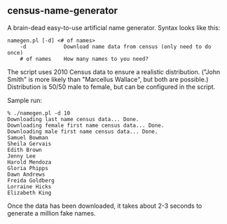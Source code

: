 census-name-generator
---------------------

A brain-dead easy-to-use artificial name generator.  Syntax looks like this:

    namegen.pl [-d] <# of names>
        -d            Download name data from census (only need to do once)
        # of names    How many names to you need?

The script uses 2010 Census data to ensure a realistic distribution.  ("John Smith" is more likely than 
"Marcellus Wallace", but both are possible.)  Distribution is 50/50 male to female, but can be configured
in the script.

Sample run:

    % ./namegen.pl -d 10
    Downloading last name census data... Done.
    Downloading female first name census data... Done.
    Downloading male first name census data... Done.
    Samuel Bowman
    Sheila Gervais
    Edith Brown
    Jenny Lee
    Harold Mendoza
    Gloria Phipps
    Dawn Andrews
    Freida Goldberg
    Lorraine Hicks
    Elizabeth King

Once the data has been downloaded, it takes about 2-3 seconds to generate a million fake names.
